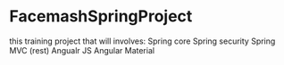 # FacemashSpringProject

this training project that will involves:
  Spring core
  Spring security
  Spring MVC (rest)
  Angualr JS
  Angular Material
